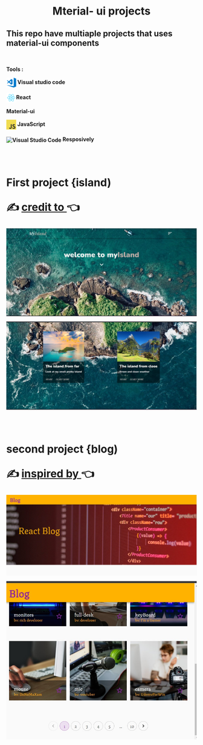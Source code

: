 
 <strong > 


  <h1 align="center"> Mterial- ui projects 
 

</h1> </ strong>
<strong > 
 <h2/>
 This repo have multiaple projects that uses material-ui components
</h2>
</ strong>
<br>
<p> Tools :</p >

<img align="center" alt="Visual Studio Code" width="26px" src="https://raw.githubusercontent.com/github/explore/80688e429a7d4ef2fca1e82350fe8e3517d3494d/topics/visual-studio-code/visual-studio-code.png" /> Visual studio code
<br>

<img align="center" alt="react" width="26px" src="https://raw.githubusercontent.com/github/explore/80688e429a7d4ef2fca1e82350fe8e3517d3494d/topics/react/react.png" />React<br>

Material-ui<br>

 <img align="center" alt="javascript" width="26px"
 src="https://raw.githubusercontent.com/github/explore/80688e429a7d4ef2fca1e82350fe8e3517d3494d/topics/javascript/javascript.png" /> JavaScript<br>
<br>
<img align="center" alt="Visual Studio Code" width="26px" src="https://img.stackshare.io/service/12244/responsivel.png" /> Resposively
<br>


<br>
<br>

<h1>
  First project {island)

✍️ [credit to ](https://www.youtube.com/watch?v=rK0Lz8x7npA&t=803s)👈
</h1>

  <p align="center" >

  <img align="center" src="https://github.com/hesspearl/material-ui-react/blob/master/src/components/island/images/website1.jpg"/>
  </p>
  <p align="center" >

  <img align="center" src="https://github.com/hesspearl/material-ui-react/blob/master/src/components/island/images/website2.jpg"/>
  </p>
 <br>

 
 <br>
 
 <h1>
  second project {blog)

✍️ [inspired by  ](https://www.youtube.com/watch?v=DJ1_CKs_LPI)👈
</h1>

  <p align="center" >

  <img align="center" src="https://github.com/hesspearl/material-ui-react/blob/master/src/components/blog/images/header.jpg"/>
  </p>
  <p align="center" >

  <img align="center" src="https://github.com/hesspearl/material-ui-react/blob/master/src/components/blog/images/body.jpg"/>
  </p>
 <br>

 
 <br>

